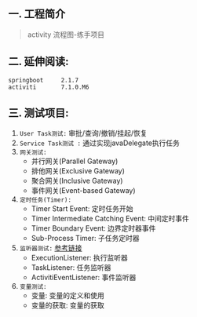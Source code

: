 ## 一. **工程简介**

>  activity 流程图-练手项目

## **二. 延伸阅读:**

```shell
springboot     2.1.7
activiti       7.1.0.M6
```

## **三. 测试项目:**

1. `User Task测试:`    审批/查询/撤销/挂起/恢复
2. `Service Task测试 :`    通过实现javaDelegate执行任务
3. `网关测试:` 
   - 并行网关(Parallel Gateway)
   - 排他网关(Exclusive Gateway)
   - 聚合网关(Inclusive Gateway)
   - 事件网关(Event-based Gateway)
4. `定时任务(Timer): `
   - Timer Start Event: 定时任务开始
   -  Timer Intermediate Catching Event: 中间定时事件
   - Timer Boundary Event: 边界定时器事件
   -  Sub-Process Timer: 子任务定时器
5. `监听器测试:`            [参考链接](https://blog.csdn.net/m0_38001814/article/details/104197670)
   - ExecutionListener: 执行监听器
   - TaskListener: 任务监听器
   - ActivitiEventListener: 事件监听器
6. `变量测试:`
   - 变量: 变量的定义和使用
   - 变量的获取: 变量的获取